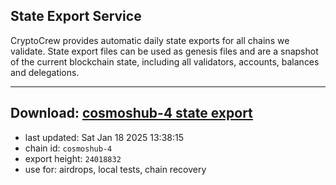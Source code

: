 ## State Export Service
CryptoCrew provides automatic daily state exports for all chains we validate. State export files can be used as genesis files and are a snapshot of the current blockchain state, including all validators, accounts, balances and delegations.

---
**Download: [cosmoshub-4 state export](https://dl-eu2.ccvalidators.com/SERVICE/cosmoshub/cosmoshub-4_export_24018832.json)**
---

- last updated: Sat Jan 18 2025 13:38:15
- chain id: `cosmoshub-4`
- export height: `24018832`
- use for: airdrops, local tests, chain recovery
